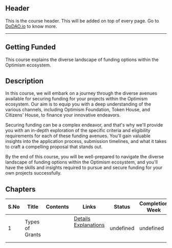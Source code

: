 ## Header
This is the course header. This will be added on top of every page. Go to [DoDAO.io](https://www.dodao.io) to know more.

 ---

 ## Getting Funded
 This course explains the diverse landscape of funding options within the Optimism ecosystem.

 
 ## Description
 In this course, we will embark on a journey through the diverse avenues available for securing funding for your projects within the Optimism ecosystem. Our aim is to equip you with a deep understanding of the various channels, including Optimism Foundation, Token House, and Citizens' House, to finance your innovative endeavors.

Securing funding can be a complex endeavor, and that's why we'll provide you with an in-depth exploration of the specific criteria and eligibility requirements for each of these funding avenues. You'll gain valuable insights into the application process, submission timelines, and what it takes to craft a compelling proposal that stands out.

By the end of this course, you will be well-prepared to navigate the diverse landscape of funding options within the Optimism ecosystem, and you'll have the skills and insights required to pursue and secure funding for your own projects successfully.
 
 ## Chapters
 
 | S.No        | Title       | Contents   | Links      | Status      | Completion Week |
 | ----------- | ----------- |----------- |----------- | ----------- | ----------- |
 | 1      | Types of Grants | | [Details](generated/topics/types-of-grants.md) <br/> [Explanations](generated/explanations/types-of-grants.md) <br/>  <br/>  <br/>  | undefined | undefined | 
